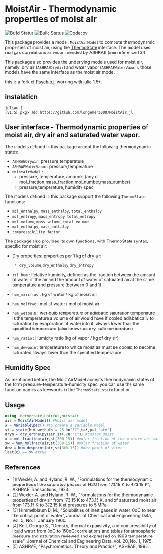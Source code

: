 # MoistAir - Thermodynamic properties of moist air

[![Build Status](https://github.com/longemen3000/MoistAir.jl/workflows/CI/badge.svg)](https://github.com/longemen3000/MoistAir.jl/actions)
[![Build Status](https://travis-ci.com/longemen3000/MoistAir.jl.svg?branch=master)](https://travis-ci.com/longemen3000/MoistAir.jl)
[![Codecov](https://codecov.io/gh/longemen3000/MoistAir.jl/branch/master/graph/badge.svg)](https://codecov.io/gh/longemen3000/MoistAir.jl)

This package provides a model, `MoistAirModel` to compute thermodynamic properties of moist air, using the [ThermoState](https://github.com/longemen3000/ThermoState.jl) interface. The model uses real gas correlations as recommended by ASHRAE (see reference [5]). 

This package also provides the underlying models used for moist air, namely, dry air (`ASHRAEDryAir`) and water vapor (`ASHRAEWaterVapor`). those models have the same interface as the moist air model.

this is a fork of [Psychro.jl](https://github.com/pjabardo/Psychro.jl/) working with julia 1.5+.

## instalation

```julia-repl
julia> ]
(v1.5) pkg> add https://github.com/longemen3000/MoistAir.jl
```
## User interface - Thermodynamic properties of moist air, dry air and saturated water vapor.

The models defined in this package accept the following thermodynamic states:
- `ASHRAEDryAir`: pressure,temperature
- `ASHRAEWaterVapor`: pressure,temperature
- `MoistAirModel` : 
    - pressure, temperature, amounts (any of mol_fraction,mass_fraction,mol_number,mass_number)
    - pressure,temperature, humidity spec


The models defined in this package support the following `ThermoState` functions:

- `mol_enthalpy`, `mass_enthalpy`, `total_enthalpy` 
- `mol_entropy`, `mass_entropy`, `total_entropy` 
- `mol_volume`, `mass_volume`, `total_volume`
- `mol_enthalpy`, `mass_enthalpy`
- `compressibility_factor`

The package also provides its own functions, with ThermoState syntax, specific for moist air:

- Dry properties: properties per 1 kg of dry air:
    - `dry_volume`,`dry_enthalpy`,`dry_entropy`

- `rel_hum` : Relative humidity, defined as the fraction between the amount of water in the air and the amount of water of saturated air at the same temperature and pressure (between 0 and 1)

- `hum_massfrac` : kg of water / kg of moist air

- `hum_molfrac` : mol of water / mol of moist air

- `hum_wetbulb` : wet-bulb temperature or adiabatic saturation temperature is the temperature a volume of air would have if cooled adiabatically to saturation by evaporation of water into it, always lower than the specified temperature (also known as dry-bulb temperature)

- `hum_ratio` : Humidity ratio (kg of vapor / kg of dry air)

- `hum_dewpoint`  temperature to which moist air must be cooled to become saturated,always lower than the specified temperature
## Humidity Spec

As mentioned before, the MoistAirModel accepts thermodynamic states of the form pressure-temperature-humidity spec. you can use the same function names as keywords in the `ThermoState.state` function.

## Usage

```julia
using ThermoState,Unitful,MoistAir
air = MoistAirModel() #Moist air model
λ = VariableSpec() #to create a variable model
st = state(hum_wetbulb = 25.0u"°C",t=λ,p=1u"atm")
dryh = dry_enthalpy(air,st(32u"°C")) #custom units
x = mol_fraction(air,st(300.15)) #molar fraction of the mixture air-water
xw = hum_molfrac(air,st(300.15)) #molar fraction of water
dew = hum_dewpoint(air,st(300.15)) #dew point of water
last(x) == xw #true
```

## References

 * [1] Wexler, A. and Hyland, R. W., "Formulations for the thermodynamic properties of the saturated phases of H2O from 173.15 K to 473.15 K", ASHRAE Transactions, 1983.
 * [2] Wexler, A. and Hyland, R. W., "Formulations for the thermodynamic properties of dry air from 173.15 K to 473.15 K, and of saturated moist air from 173.15 K to 372.15 K at pressures to 5 MPa
 * [3] Himmelblaum D. M., "Solubilities of inert gases in water, 0oC to near the critical point of water", Journal of Chemical and Engineering Data, Vol. 5, No. 1, January 1960.
 * [4] Kell, George S., "Density, thermal expansivity, and compressibility of liquid water from 0oC to 150oC: correlations and tables for atmospheric pressure and saturation reviewed and expressed on 1968 temperature scale", Journal of Chemical and Engineering Data, Vol. 20, No. 1, 1975.
 * [5] ASHRAE, "Psychrometrics: Theory and Practice", ASHRAE, 1996.
